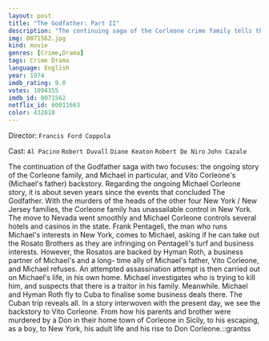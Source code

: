 ```yaml
---
layout: post
title: "The Godfather: Part II"
description: "The continuing saga of the Corleone crime family tells the story of a young Vito Corleone growing up in Sicily and in 1910s New York; and follows Michael Corleone in the 1950s as he attempts to expand the family business into Las Vegas, Hollywood and Cuba..."
img: 0071562.jpg
kind: movie
genres: [Crime,Drama]
tags: Crime Drama 
language: English
year: 1974
imdb_rating: 9.0
votes: 1094355
imdb_id: 0071562
netflix_id: 60011663
color: 432818
---
```

Director: `Francis Ford Coppola`  

Cast: `Al Pacino` `Robert Duvall` `Diane Keaton` `Robert De Niro` `John Cazale` 

The continuation of the Godfather saga with two focuses: the ongoing story of the Corleone family, and Michael in particular, and Vito Corleone's (Michael's father) backstory. Regarding the ongoing Michael Corleone story, it is about seven years since the events that concluded The Godfather. With the murders of the heads of the other four New York / New Jersey families, the Corleone family has unassailable control in New York. The move to Nevada went smoothly and Michael Corleone controls several hotels and casinos in the state. Frank Pentageli, the man who runs Michael's interests in New York, comes to Michael, asking if he can take out the Rosato Brothers as they are infringing on Pentageli's turf and business interests. However, the Rosatos are backed by Hyman Roth, a business partner of Michael's and a long- time ally of Michael's father, Vito Corleone, and Michael refuses. An attempted assassination attempt is then carried out on Michael's life, in his own home. Michael investigates who is trying to kill him, and suspects that there is a traitor in his family. Meanwhile. Michael and Hyman Roth fly to Cuba to finalise some business deals there. The Cuban trip reveals all. In a story interwoven with the present day, we see the backstory to Vito Corleone. From how his parents and brother were murdered by a Don in their home town of Corleone in Sicily, to his escaping, as a boy, to New York, his adult life and his rise to Don Corleone.::grantss